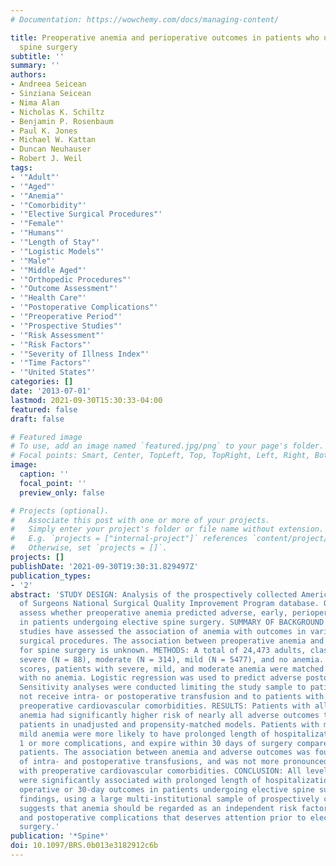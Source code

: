 ```yaml
---
# Documentation: https://wowchemy.com/docs/managing-content/

title: Preoperative anemia and perioperative outcomes in patients who undergo elective
  spine surgery
subtitle: ''
summary: ''
authors:
- Andreea Seicean
- Sinziana Seicean
- Nima Alan
- Nicholas K. Schiltz
- Benjamin P. Rosenbaum
- Paul K. Jones
- Michael W. Kattan
- Duncan Neuhauser
- Robert J. Weil
tags:
- '"Adult"'
- '"Aged"'
- '"Anemia"'
- '"Comorbidity"'
- '"Elective Surgical Procedures"'
- '"Female"'
- '"Humans"'
- '"Length of Stay"'
- '"Logistic Models"'
- '"Male"'
- '"Middle Aged"'
- '"Orthopedic Procedures"'
- '"Outcome Assessment"'
- '"Health Care"'
- '"Postoperative Complications"'
- '"Preoperative Period"'
- '"Prospective Studies"'
- '"Risk Assessment"'
- '"Risk Factors"'
- '"Severity of Illness Index"'
- '"Time Factors"'
- '"United States"'
categories: []
date: '2013-07-01'
lastmod: 2021-09-30T15:30:33-04:00
featured: false
draft: false

# Featured image
# To use, add an image named `featured.jpg/png` to your page's folder.
# Focal points: Smart, Center, TopLeft, Top, TopRight, Left, Right, BottomLeft, Bottom, BottomRight.
image:
  caption: ''
  focal_point: ''
  preview_only: false

# Projects (optional).
#   Associate this post with one or more of your projects.
#   Simply enter your project's folder or file name without extension.
#   E.g. `projects = ["internal-project"]` references `content/project/deep-learning/index.md`.
#   Otherwise, set `projects = []`.
projects: []
publishDate: '2021-09-30T19:30:31.829497Z'
publication_types:
- '2'
abstract: 'STUDY DESIGN: Analysis of the prospectively collected American College
  of Surgeons National Surgical Quality Improvement Program database. OBJECTIVE: To
  assess whether preoperative anemia predicted adverse, early, perioperative outcomes
  in patients undergoing elective spine surgery. SUMMARY OF BACKGROUND DATA: Prior
  studies have assessed the association of anemia with outcomes in various noncardiac
  surgical procedures. The association between preoperative anemia and 30-day outcomes
  for spine surgery is unknown. METHODS: A total of 24,473 adults, classified as having
  severe (N = 88), moderate (N = 314), mild (N = 5477), and no anemia. Using propensity
  scores, patients with severe, mild, and moderate anemia were matched with patients
  with no anemia. Logistic regression was used to predict adverse postoperative outcomes.
  Sensitivity analyses were conducted limiting the study sample to patients who did
  not receive intra- or postoperative transfusion and to patients with and without
  preoperative cardiovascular comorbidities. RESULTS: Patients with all levels of
  anemia had significantly higher risk of nearly all adverse outcomes than nonanemic
  patients in unadjusted and propensity-matched models. Patients with moderate and
  mild anemia were more likely to have prolonged length of hospitalization, experience
  1 or more complications, and expire within 30 days of surgery compared with nonanemic
  patients. The association between anemia and adverse outcomes was found independently
  of intra- and postoperative transfusions, and was not more pronounced in patients
  with preoperative cardiovascular comorbidities. CONCLUSION: All levels of anemia
  were significantly associated with prolonged length of hospitalization and poorer
  operative or 30-day outcomes in patients undergoing elective spine surgery. Our
  findings, using a large multi-institutional sample of prospectively collected data,
  suggests that anemia should be regarded as an independent risk factor for perioperative
  and postoperative complications that deserves attention prior to elective spine
  surgery.'
publication: '*Spine*'
doi: 10.1097/BRS.0b013e3182912c6b
---
```

